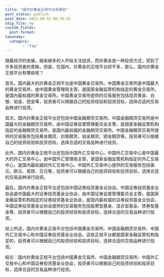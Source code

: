 ```yaml
---
title: "国内炒黄金正规平台有哪些"
post_status: publish
post_date: 2023-09-15 06:26:42
skip_file: no
custom_fields: 
  post-format: 
taxonomy:
  category:
        - "faq"
---
```


随着经济的发展，越来越多的人开始关注投资，而炒黄金是一种投资方式，受到了许多投资者的青睐。但是，在国内，炒黄金的正规平台却不多，那么，国内炒黄金正规平台有哪些呢？

首先，国内最大的炒黄金正规平台是中国黄金交易所。中国黄金交易所是中国最大的黄金交易所，由中国黄金管理局主管，是国家金融监管机构指定的黄金交易所，是国内最权威的黄金交易所。中国黄金交易所提供的交易服务包括现货黄金、白银、铂金、钯金等，投资者可以根据自己的投资经验和投资目标，选择合适的交易品种进行投资。

其次，国内炒黄金正规平台还包括中国金融期货交易所。中国金融期货交易所是中国最大的金融期货交易所，由中国证券监督管理委员会主管，是国家金融监管机构指定的金融期货交易所，是国内最权威的金融期货交易所。中国金融期货交易所提供的交易服务包括黄金期货、白银期货、铂金期货、钯金期货等，投资者可以根据自己的投资经验和投资目标，选择合适的交易品种进行投资。

此外，国内炒黄金正规平台还包括中国外汇交易中心。中国外汇交易中心是中国最大的外汇交易中心，由中国外汇管理局主管，是国家金融监管机构指定的外汇交易中心，是国内最权威的外汇交易中心。中国外汇交易中心提供的交易服务包括美元、欧元、英镑、日元等，投资者可以根据自己的投资经验和投资目标，选择合适的交易品种进行投资。

最后，国内炒黄金正规平台还包括中国证券投资基金业协会。中国证券投资基金业协会是中国最大的证券投资基金业协会，由中国证券监督管理委员会主管，是国家金融监管机构指定的证券投资基金业协会，是国内最权威的证券投资基金业协会。中国证券投资基金业协会提供的交易服务包括股票型基金、混合型基金、债券型基金等，投资者可以根据自己的投资经验和投资目标，选择合适的交易品种进行投资。

综上所述，国内炒黄金正规平台包括中国黄金交易所、中国金融期货交易所、中国外汇交易中心和中国证券投资基金业协会。这些正规平台都是国家金融监管机构指定的，投资者可以根据自己的投资经验和投资目标，选择合适的交易品种进行投资。

结论：国内炒黄金正规平台包括中国黄金交易所、中国金融期货交易所、中国外汇交易中心和中国证券投资基金业协会，投资者可以根据自己的投资经验和投资目标，选择合适的交易品种进行投资。
